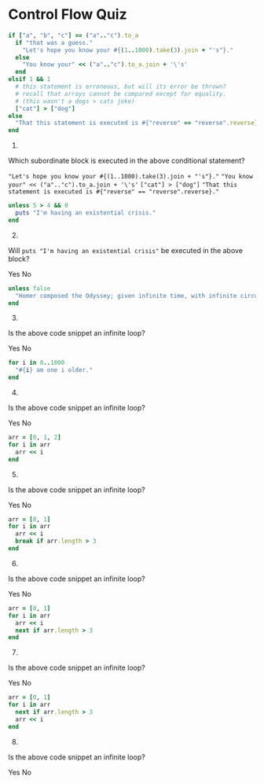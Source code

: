 # Control Flow Quiz

```ruby
if ["a", "b", "c"] == ("a".."c").to_a
  if "that was a guess."
    "Let's hope you know your #{(1..1000).take(3).join + "'s"}."
  else
    "You know your" << ("a".."c").to_a.join + '\'s'
  end
elsif 1 && 1
  # this statement is erroneous, but will its error be thrown?
  # recall that arrays cannot be compared except for equality.
  # (this wasn't a dogs > cats joke)
  ["cat"] > ["dog"]
else
  "That this statement is executed is #{"reverse" == "reverse".reverse}."
end
```

1. <quiz>
  <question>
      <p>Which subordinate block is executed in the above conditional statement?</p>
      <answer correct><code>"Let's hope you know your #{(1..1000).take(3).join + "'s"}."</code></answer>
      <answer><code>"You know your" << ("a".."c").to_a.join + '\'s'</code></answer>
      <answer><code>["cat"] > ["dog"]</code></answer>
      <answer><code>"That this statement is executed is #{"reverse" == "reverse".reverse}."</code></answer>
  </question>
</quiz>


```ruby
unless 5 > 4 && 0
  puts "I'm having an existential crisis."
end
```

2. <quiz>
  <question>
      <p>Will <code>puts "I'm having an existential crisis"</code> be executed in the above block?</p>
      <answer>Yes</answer>
      <answer correct>No</answer>
  </question>
</quiz>


```ruby
unless false
  "Homer composed the Odyssey; given infinite time, with infinite circumstances and changes, it is impossible that the Odyssey should not be composed at least once."
end
```

3. <quiz>
  <question>
      <p>Is the above code snippet an infinite loop?</p>
      <answer correct>Yes</answer>
      <answer>No</answer>
  </question>
</quiz>


```ruby
for i in 0..1000
  "#{i} am one i older."
end
```

4. <quiz>
  <question>
      <p>Is the above code snippet an infinite loop?</p>
      <answer>Yes</answer>
      <answer correct>No</answer>
  </question>
</quiz>


```ruby
arr = [0, 1, 2]
for i in arr
  arr << i
end
```

5. <quiz>
  <question>
      <p>Is the above code snippet an infinite loop?</p>
      <answer correct>Yes</answer>
      <answer>No</answer>
  </question>
</quiz>


```ruby
arr = [0, 1]
for i in arr
  arr << i
  break if arr.length > 3
end
```

6. <quiz>
  <question>
      <p>Is the above code snippet an infinite loop?</p>
      <answer>Yes</answer>
      <answer correct>No</answer>
  </question>
</quiz>


```ruby
arr = [0, 1]
for i in arr
  arr << i
  next if arr.length > 3
end
```

7. <quiz>
  <question>
      <p>Is the above code snippet an infinite loop?</p>
      <answer correct>Yes</answer>
      <answer>No</answer>
  </question>
</quiz>


```ruby
arr = [0, 1]
for i in arr
  next if arr.length > 3
  arr << i
end
```

8. <quiz>
  <question>
      <p>Is the above code snippet an infinite loop?</p>
      <answer>Yes</answer>
      <answer correct>No</answer>
  </question>
</quiz>
